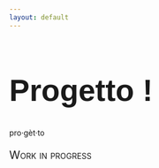 ```yaml
---
layout: default
---
```


<style>
p.small {
  font-variant: small-caps;
  font-size: 20px;
}
h1.thicker{
  font: 55px Arial, sans-serif;
  font-weight: 800;
}
</style>

<h1 class= "thicker {% if site.style == 'dark' %}class="text-white"{% endif %}">Progetto !</h1>
<p class="f4 mb-4 {% if site.style == 'dark' %}text-white{% else %}text-gray{% endif %}">pro·gèt·to</p>

<p class="small">
Work in progress
</p>
